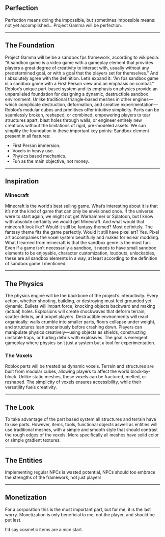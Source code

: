 ## Perfection
Perfection means doing the impossible, but sometimes impossible means: not yet accomplished…
Project Gamma will be perfection.

---

## The Foundation
Project Gamma will be be a sandbox fps framework, according to wikipedia:
 “A sandbox game is a video game with a gameplay element that provides players a great degree of creativity to interact with, usually without any predetermined goal, or with a goal that the players set for themselves.”
And I absolutely agree with the definition. Let’s expand it:
“An fps sandbox game is a sandbox game with a First Person view and an emphasis on combat.”
Roblox’s unique part-based system and its emphasis on physics provide an unparalleled foundation for designing a dynamic, destructible sandbox environment. Unlike traditional triangle-based meshes in other engines—which complicate destruction, deformation, and creative experimentation—Roblox’s modular cubes and primitives offer intuitive simplicity. Parts can be seamlessly broken, reshaped, or combined, empowering players to tear structures apart, blast holes through walls, or engineer entirely new creations without the limitations of rigid, pre-modeled assets.
We can simplify the foundation in these important key points:
Sandbox element present in all features:
- First Person immersion.
- Voxels in heavy use.
- Physics based mechanics.
- Fun as the main objective, not money.

---

## Inspiration

### Minecraft
Minecraft is the world’s best selling game. What’s interesting about it is that it’s not the kind of game that can only be envisioned once. If the universe were to start again, we might not get Warhammer or Splatoon, but I know with absolute certainty we would get Minecraft. And what would that minecraft look like? Would it still be fantasy themed? Most definitely. The fantasy theme fits the game perfectly. Would it still have pixel art? Yes. Pixel art accompanies the voxel system beuitifully and makes for esiear modding.
What I learned from minecraft is that the sandbox genre is the most fun. Even if a game isn’t necessarily a sandbox, it needs to have small sandbox elements to be enjoyable, character customization, loudouts, unlockables, these are all sandbox elements in a way, at least according to the definition of sandbox game I mentioned.

---

## The Physics
The physics engine will be the backbone of the project’s interactivity. Every action, whether shooting, building, or destroying must feel grounded yet dynamic. Bullets will impart force, knocking objects backward and making (actual) holes. Explosions will create shockwaves that deform terrain, scatter debris, and propel players. Destructible environments will react organically: walls crumble into smaller parts, floors collapse under weight, and structures lean precariously before crashing down. Players can manipulate physics creatively—using objects as shields, constructing unstable traps, or hurling debris with explosives. The goal is emergent gameplay where physics isn’t just a system but a tool for experimentation.

### The Voxels
Roblox parts will be treated as dynamic voxels. Terrain and structures are built from modular cubes, allowing players to affect the world block-by-block. Unlike static meshes, these voxels can be fractured, melted, or reshaped. The simplicity of voxels ensures accessibility, while their versatility fuels creativity.

---

## The Look
To take advantage of the part based system all structures and terrain have to use parts. However, items, tools, functional objects aswell as entities will use traditional meshes, with a simple and smooth style that should contrast the rough edges of the voxels. More specifically all meshes have solid color or simple gradient textures.

---

## The Entities

Implementing regular NPCs is wasted potential, NPCs should too embrace the strengths of the framework, not just players

---

## Monetization

For a corporation this is the most important part, but for me, it is the last worry. Monetization is only beneficial to me, not the player, and should be put last. 

I'd say cosmetic items are a nice start.


